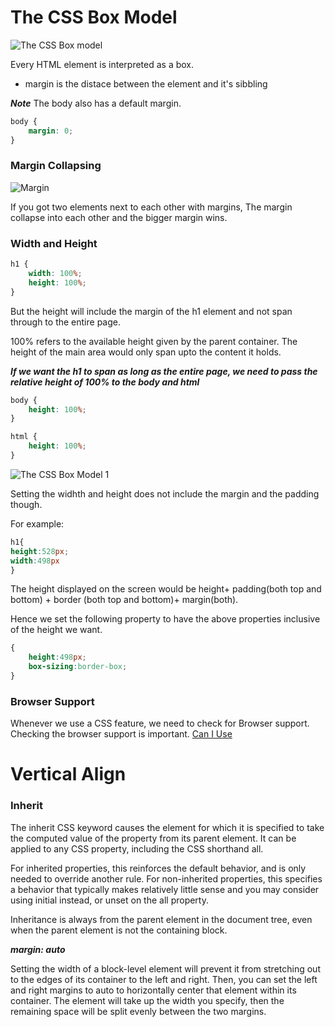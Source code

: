 # The CSS Box Model

![The CSS Box model](https://user-images.githubusercontent.com/15992276/59133394-d91fcf00-8945-11e9-9003-5b11a44cabf4.JPG)


Every HTML element is interpreted as a box.

- margin is the distace between the element and it's sibbling

**_Note_**
The body also has a default margin.

```css
body {
	margin: 0;
}
```


### Margin Collapsing
![Margin](https://user-images.githubusercontent.com/15992276/59133392-d91fcf00-8945-11e9-8ea5-78356cdde79e.JPG)

If you got two elements next to each other with margins,
The margin collapse into each other and the bigger margin
wins.


### Width and Height

```css
h1 {
	width: 100%;
	height: 100%;
}
```

But the height will include the margin of the h1 element
and not span through to the entire page.

100% refers to the available height given by the parent
container. The height of the main area would only span
upto the content it holds.

**_If we want the h1 to span as long as the entire page, we need to pass the relative height of 100% to the body and html_**

```css
body {
	height: 100%;
}

html {
	height: 100%;
}
```
![The CSS Box Model 1](https://user-images.githubusercontent.com/15992276/59133393-d91fcf00-8945-11e9-8f39-40d50d1be3ac.JPG)

Setting the widhth and height does not
include the margin and the padding though.

For example:

```css
h1{
height:528px;
width:498px
}
```

The height displayed on the screen would be
height+ padding(both top and bottom) + border (both top and bottom)+ margin(both).

Hence we set the following property to have the above properties inclusive of the height
we want.

```css
{
    height:498px;
    box-sizing:border-box;
}
```

### Browser Support

Whenever we use a CSS feature, we
need to check for Browser support. Checking the browser support is important.
[Can I Use](https://caniuse.com/)


# Vertical Align





### Inherit

The inherit CSS keyword causes the element for which it is specified to take the computed value of the property from its parent element. It can be applied to any CSS property, including the CSS shorthand all.

For inherited properties, this reinforces the default behavior, and is only needed to override another rule. For non-inherited properties, this specifies a behavior that typically makes relatively little sense and you may consider using initial instead, or unset on the all property.

Inheritance is always from the parent element in the document tree, even when the parent element is not the containing block.

**_margin: auto_**

Setting the width of a block-level element will prevent it from stretching out to the edges of its container to the left and right. Then, you can set the left and right margins to auto to horizontally center that element within its container. The element will take up the width you specify, then the remaining space will be split evenly between the two margins.















